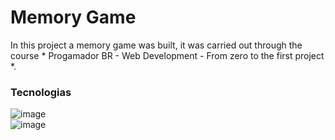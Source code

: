 # Memory Game
In this project a memory game was built, it was carried out through the course * Progamador BR - Web Development - From zero to the first project *.


### Tecnologias
![image](https://aleen42.github.io/badges/src/javascript.svg) 
<br>
![image](https://aleen42.github.io/badges/src/react.svg)
